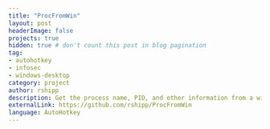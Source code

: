 ```yaml
---
title: "ProcFromWin"
layout: post
headerImage: false
projects: true
hidden: true # don't count this post in blog pagination
tag:
- autohotkey
- infosec
- windows-desktop
category: project
author: rshipp
description: Get the process name, PID, and other information from a window.
externalLink: https://github.com/rshipp/ProcFromWin
language: AutoHotkey
---
```

